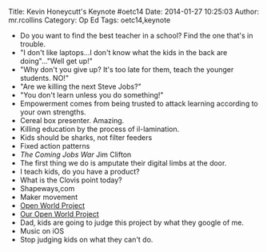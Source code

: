 Title: Kevin Honeycutt's Keynote #oetc14
Date: 2014-01-27 10:25:03
Author: mr.rcollins
Category: Op Ed
Tags: oetc14,keynote

* Do you want to find the best teacher in a school? Find the one that's in trouble. 
* "I don't like laptops...I don't know what the kids in the back are doing"..."Well get up!"
* "Why don't you give up? It's too late for them, teach the younger students. NO!"
* "Are we killing the next Steve Jobs?"
* "You don't learn unless you do something!"
* Empowerment comes from being trusted to attack learning according to your own strengths. 
* Cereal box presenter. Amazing. 
* Killing education by the process of il-lamination. 
* Kids should be sharks, not filter feeders
* Fixed action patterns
* _The Coming Jobs War_ Jim Clifton
* The first thing we do is amputate their digital limbs at the door. 
* I teach kids, do you have a product?
* What is the Clovis point today?
* Shapeways,com
* Maker movement
* [Open World Project](http://tinyurl.com/openworldproject)
* [Our Open World Project](http://ouropenworldproject.org)
* Dad, kids are going to judge this project by what they google of me. 
* Music on iOS 
* Stop judging kids on what they can't do. 